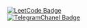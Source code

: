 
<div id="badges" align="left">
	<a href="https://leetcode.com/glzi/" target="_blank">
		<img src="https://img.shields.io/badge/Leet%20Code-black?style=flat-square&logo=LeetCode" alt="LeetCode Badge"/>
	</a>
	</br>
	<a href="https://t.me/glebseitmemetovchannel" target="_blank">
		<img src="https://img.shields.io/badge/Telegram-%23229ED9?style=flat-square" alt="TelegramChanel Badge"/>
	</a>
</div>
